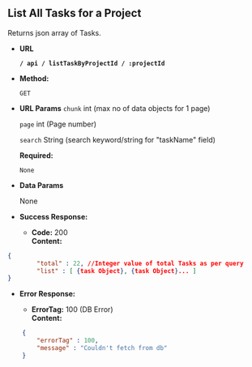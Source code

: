 **List All Tasks for a Project**
----
  Returns json array of Tasks.

* **URL**

  **`/ api / listTaskByProjectId / :projectId`**

* **Method:**

  `GET`
  
*  **URL Params**
	`chunk` int (max no of data objects for 1 page)
	
	`page` int (Page number)

	`search` String (search keyword/string for "taskName" field)

   **Required:**
 
   `None`

* **Data Params**

  None

* **Success Response:**

  * **Code:** 200 <br />
    **Content:**
```json
{
		"total" : 22, //Integer value of total Tasks as per query
		"list" : [ {task Object}, {task Object}... ]
}
```
 
* **Error Response:**

  * **ErrorTag:** 100 (DB Error) <br />
    **Content:** 
```json
	{
		"errorTag" : 100,
		"message" : "Couldn't fetch from db"
	}
```